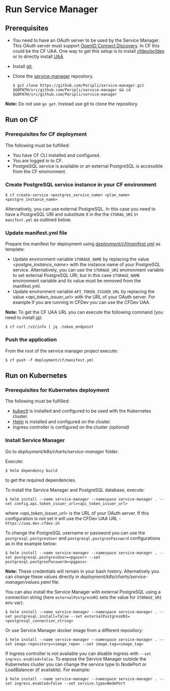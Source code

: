 # Run Service Manager

## Prerequisites

* You need to have an OAuth server to be used by the Service Manager. This OAuth server must support [OpenID Connect Discovery](https://openid.net/specs/openid-connect-discovery-1_0.html). In CF this could be the CF UAA. One way to get this setup is to install [cfdev/pcfdev]() or to directly install [UAA]() 
* Install [git]().
* Clone the [service-manager](https://github.com/Peripli/service-manager) repository.

    ```console
    $ git clone https://github.com/Peripli/service-manager.git $GOPATH/src/github.com/Peripli/service-manager && cd $GOPATH/src/github.com/Peripli/service-manager
    ```

**Note:** Do not use `go get`. Instead use git to clone the repository.

## Run on CF

### Prerequisites for CF deployment

The following must be fulfilled:

* You have CF CLI installed and configured.
* You are logged in to CF.
* PostgreSQL service is available or an external PostgreSQL is accessible from the CF environment.

### Create PostgreSQL service instance in your CF environment

```console
$ cf create-service <postgres_service_name> <plan_name> <postgre_instance_name>
```

Alternatively, you can use external PostgreSQL. In this case you need to have a PostgreSQL URI and substitute it in the the `STORAG_URI` in `manifest.yml` as outlined below.

### Update manifest.yml file

Prepare the manifest for deployment using *[deployment/cf/manifest.yml](https://github.com/Peripli/service-manager/blob/master/deployment/cf/manifest.yml)* as template:

* Update environment variable `STORAGE_NAME` by replacing the value *<postgre_instance_name>* with the instance name of your PostgreSQL service. Alternatively, you can use the `STORAGE_URI` environment variable to set external PostgreSQL URI, but in this case `STORAGE_NAME` environment variable and its value must be removed from the manifest.yml.
* Update environment variable `API_TOKEN_ISSUER_URL` by replacing the value *<api_token_issuer_url>* with the URL of your OAuth server. For example if you are running in CFDev you can use the CFDev UAA.

**Note:** To get the CF UAA URL you can execute the following command (you need to install [jq](https://stedolan.github.io/jq/)):

```console
$ cf curl /v2/info | jq .token_endpoint
```

### Push the application

From the root of the service manager project execute:

```console
$ cf push -f deployment/cf/manifest.yml
```

## Run on Kubernetes

### Prerequisites for Kubernetes deployment

The following must be fulfilled:

* [kubectl]() is installed and configured to be used with the Kubernetes cluster.
* [Helm]() is installed and configured on the cluster.
* Ingress controller is configured on the cluster *(optional)*

### Install Service Manager

Go to *deployment/k8s/charts/service-manager* folder.

Execute:

```console
$ helm dependency build
```

to get the required dependencies.

To install the Service Manager and PostgreSQL database, execute:

```console
$ helm install --name service-manager --namespace service-manager . --set config.api.token_issuer_url=<api_token_issuer_url>
```

where *<api_token_issuer_url>* is the URL of your OAuth server. If this configuration is not set it will use the CFDev UAA URL - `https://uaa.dev.cfdev.sh`

To change the PostgreSQL username or password you can use the `postgresql.postgresUser` and `postgresql.postgresPassword` configurations as in the example below:

```console
$ helm install --name service-manager --namespace service-manager . --set postgresql.postgresUser=<pguser> --set postgresql.postgresPassword=<pgpass>
```

**Note:** These credentials will remain in your bash history. Alternatively you can change these values directly in *deployment/k8s/charts/service-manager/values.yaml* file.

You can also install the Service Manager with external PostgreSQL using a connection string (here `externalPostgresURI` sets the value for `STORAGE_URI` env var):

```console
$ helm install --name service-manager --namespace service-manager . --set postgresql.install=false --set externalPostgresURI=<postgresql_connection_string>
```

Or use Service Manager docker image from a different repository:

```console
$ helm install --name service-manager --namespace service-manager . --set image.repository=<image_repo> --set image.tag=<image_tag>
```

If ingress controller is not available you can disable ingress with `--set ingress.enabled=false`.
To expose the Service Manager outside the Kubernetes cluster you can change the service type to NodePort or LoadBalancer (if available).
For example:

```console
$ helm install --name service-manager --namespace service-manager . --set ingress.enabled=false --set service.type=NodePort
```
